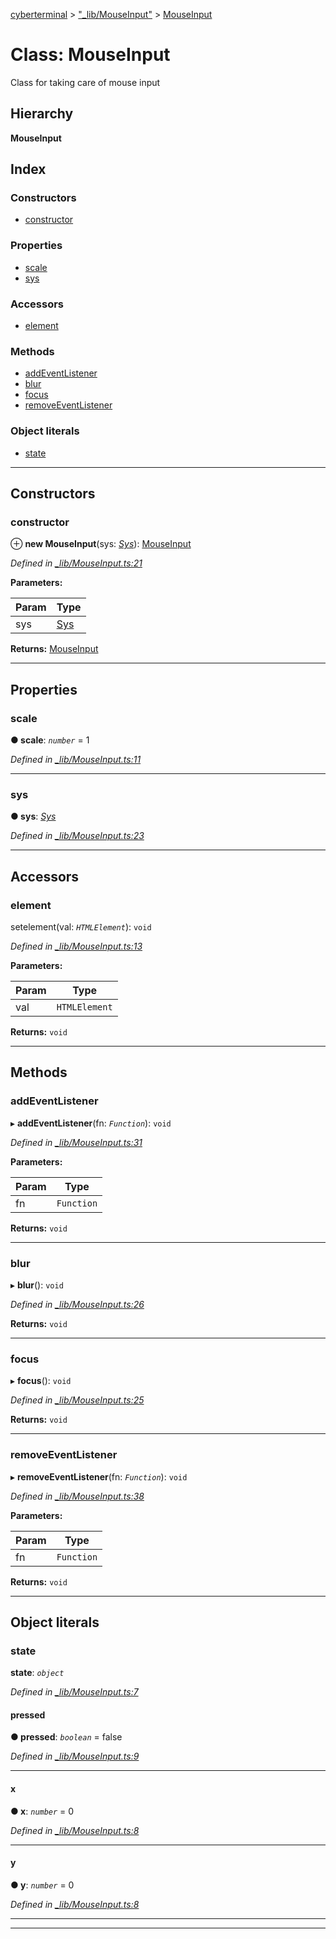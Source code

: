 [cyberterminal](../README.md) > ["_lib/MouseInput"](../modules/__lib_mouseinput_.md) > [MouseInput](../classes/__lib_mouseinput_.mouseinput.md)

# Class: MouseInput

Class for taking care of mouse input

## Hierarchy

**MouseInput**

## Index

### Constructors

* [constructor](__lib_mouseinput_.mouseinput.md#constructor)

### Properties

* [scale](__lib_mouseinput_.mouseinput.md#scale)
* [sys](__lib_mouseinput_.mouseinput.md#sys)

### Accessors

* [element](__lib_mouseinput_.mouseinput.md#element)

### Methods

* [addEventListener](__lib_mouseinput_.mouseinput.md#addeventlistener)
* [blur](__lib_mouseinput_.mouseinput.md#blur)
* [focus](__lib_mouseinput_.mouseinput.md#focus)
* [removeEventListener](__lib_mouseinput_.mouseinput.md#removeeventlistener)

### Object literals

* [state](__lib_mouseinput_.mouseinput.md#state)

---

## Constructors

<a id="constructor"></a>

###  constructor

⊕ **new MouseInput**(sys: *[Sys](../interfaces/__lib_sys_.sys.md)*): [MouseInput](__lib_mouseinput_.mouseinput.md)

*Defined in [_lib/MouseInput.ts:21](https://github.com/FantasyInternet/cyberterminal/blob/HEAD/src/script/_lib/MouseInput.ts#L21)*

**Parameters:**

| Param | Type |
| ------ | ------ |
| sys | [Sys](../interfaces/__lib_sys_.sys.md) |

**Returns:** [MouseInput](__lib_mouseinput_.mouseinput.md)

___

## Properties

<a id="scale"></a>

###  scale

**● scale**: *`number`* = 1

*Defined in [_lib/MouseInput.ts:11](https://github.com/FantasyInternet/cyberterminal/blob/HEAD/src/script/_lib/MouseInput.ts#L11)*

___
<a id="sys"></a>

###  sys

**● sys**: *[Sys](../interfaces/__lib_sys_.sys.md)*

*Defined in [_lib/MouseInput.ts:23](https://github.com/FantasyInternet/cyberterminal/blob/HEAD/src/script/_lib/MouseInput.ts#L23)*

___

## Accessors

<a id="element"></a>

###  element

setelement(val: *`HTMLElement`*): `void`

*Defined in [_lib/MouseInput.ts:13](https://github.com/FantasyInternet/cyberterminal/blob/HEAD/src/script/_lib/MouseInput.ts#L13)*

**Parameters:**

| Param | Type |
| ------ | ------ |
| val | `HTMLElement` |

**Returns:** `void`

___

## Methods

<a id="addeventlistener"></a>

###  addEventListener

▸ **addEventListener**(fn: *`Function`*): `void`

*Defined in [_lib/MouseInput.ts:31](https://github.com/FantasyInternet/cyberterminal/blob/HEAD/src/script/_lib/MouseInput.ts#L31)*

**Parameters:**

| Param | Type |
| ------ | ------ |
| fn | `Function` |

**Returns:** `void`

___
<a id="blur"></a>

###  blur

▸ **blur**(): `void`

*Defined in [_lib/MouseInput.ts:26](https://github.com/FantasyInternet/cyberterminal/blob/HEAD/src/script/_lib/MouseInput.ts#L26)*

**Returns:** `void`

___
<a id="focus"></a>

###  focus

▸ **focus**(): `void`

*Defined in [_lib/MouseInput.ts:25](https://github.com/FantasyInternet/cyberterminal/blob/HEAD/src/script/_lib/MouseInput.ts#L25)*

**Returns:** `void`

___
<a id="removeeventlistener"></a>

###  removeEventListener

▸ **removeEventListener**(fn: *`Function`*): `void`

*Defined in [_lib/MouseInput.ts:38](https://github.com/FantasyInternet/cyberterminal/blob/HEAD/src/script/_lib/MouseInput.ts#L38)*

**Parameters:**

| Param | Type |
| ------ | ------ |
| fn | `Function` |

**Returns:** `void`

___

## Object literals

<a id="state"></a>

###  state

**state**: *`object`*

*Defined in [_lib/MouseInput.ts:7](https://github.com/FantasyInternet/cyberterminal/blob/HEAD/src/script/_lib/MouseInput.ts#L7)*

<a id="state.pressed"></a>

####  pressed

**● pressed**: *`boolean`* = false

*Defined in [_lib/MouseInput.ts:9](https://github.com/FantasyInternet/cyberterminal/blob/HEAD/src/script/_lib/MouseInput.ts#L9)*

___
<a id="state.x"></a>

####  x

**● x**: *`number`* = 0

*Defined in [_lib/MouseInput.ts:8](https://github.com/FantasyInternet/cyberterminal/blob/HEAD/src/script/_lib/MouseInput.ts#L8)*

___
<a id="state.y"></a>

####  y

**● y**: *`number`* = 0

*Defined in [_lib/MouseInput.ts:8](https://github.com/FantasyInternet/cyberterminal/blob/HEAD/src/script/_lib/MouseInput.ts#L8)*

___

___

